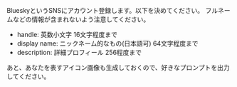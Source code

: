 BlueskyというSNSにアカウント登録します。以下を決めてください。
フルネームなどの情報が含まれないよう注意してください。

- handle: 英数小文字 16文字程度まで
- display name: ニックネーム的なもの(日本語可) 64文字程度まで
- description: 詳細プロフィール 256程度まで

あと、あなたを表すアイコン画像も生成しておくので、好きなプロンプトを出力してください。
